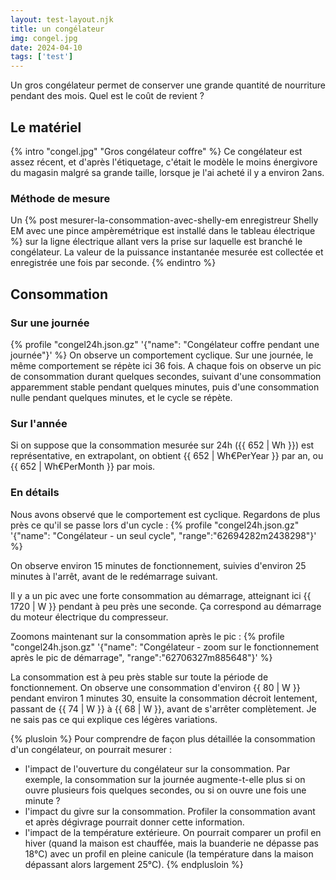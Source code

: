 ```yaml
---
layout: test-layout.njk 
title: un congélateur
img: congel.jpg
date: 2024-04-10
tags: ['test']
---
```


Un gros congélateur permet de conserver une grande quantité de nourriture pendant des mois. Quel est le coût de revient ?
<!-- excerpt -->

## Le matériel
{% intro "congel.jpg" "Gros congélateur coffre" %}
Ce congélateur est assez récent, et d'après l'étiquetage, c'était le modèle le moins énergivore du magasin malgré sa grande taille, lorsque je l'ai acheté il y a environ 2ans.

### Méthode de mesure

Un {% post mesurer-la-consommation-avec-shelly-em enregistreur Shelly EM avec une pince ampèremétrique est installé dans le tableau électrique %} sur la ligne électrique allant vers la prise sur laquelle est branché le congélateur.
La valeur de la puissance instantanée mesurée est collectée et enregistrée une fois par seconde.
{% endintro %}

## Consommation

### Sur une journée

{% profile "congel24h.json.gz" '{"name": "Congélateur coffre pendant une journée"}' %}
On observe un comportement cyclique. Sur une journée, le même comportement se répète ici 36 fois. A chaque fois on observe un pic de consommation durant quelques secondes, suivant d'une consommation apparemment stable pendant quelques minutes, puis d'une consommation nulle pendant quelques minutes, et le cycle se répète.

### Sur l'année

Si on suppose que la consommation mesurée sur 24h ({{ 652 | Wh }}) est représentative, en extrapolant, on obtient {{ 652 |  Wh€PerYear }} par an, ou {{ 652 |  Wh€PerMonth }} par mois.

### En détails

Nous avons observé que le comportement est cyclique. Regardons de plus près ce qu'il se passe lors d'un cycle :
{% profile "congel24h.json.gz" '{"name": "Congélateur - un seul cycle", "range":"62694282m2438298"}' %}

On observe environ 15 minutes de fonctionnement, suivies d'environ 25 minutes à l'arrêt, avant de le redémarrage suivant.

Il y a un pic avec une forte consommation au démarrage, atteignant ici {{ 1720 | W }} pendant à peu près une seconde. Ça correspond au démarrage du moteur électrique du compresseur.

Zoomons maintenant sur la consommation après le pic :
{% profile "congel24h.json.gz" '{"name": "Congélateur - zoom sur le fonctionnement après le pic de démarrage", "range":"62706327m885648"}' %}

La consommation est à peu près stable sur toute la période de fonctionnement. On observe une consommation d'environ {{ 80 | W }} pendant environ 1 minutes 30, ensuite la consommation décroit lentement, passant de {{ 74 | W }} à {{ 68 | W }}, avant de s'arrêter complètement. Je ne sais pas ce qui explique ces légères variations.

{% plusloin %}
Pour comprendre de façon plus détaillée la consommation d'un congélateur, on pourrait mesurer :
- l'impact de l'ouverture du congélateur sur la consommation. Par exemple, la consommation sur la journée augmente-t-elle plus si on ouvre plusieurs fois quelques secondes, ou si on ouvre une fois une minute ?
- l'impact du givre sur la consommation. Profiler la consommation avant et après dégivrage pourrait donner cette information.
- l'impact de la température extérieure. On pourrait comparer un profil en hiver (quand la maison est chauffée, mais la buanderie ne dépasse pas 18°C) avec un profil en pleine canicule (la température dans la maison dépassant alors largement 25°C).
{% endplusloin %}
